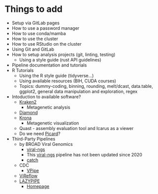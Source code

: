 # Things to add

* Setup via GitLab pages
* How to use a password manager
* How to use conda/mamba
* How to use the cluster
* How to use RStudio on the cluster
* Using Git and GitLab
* How to setup analysis projects (git, linting, testing)
    * Using a style guide (rust API guidelines)
* Pipeline documentation and tutorials
* R Tutorials
    * Using the R style guide (tidyverse...)
    * Using available resources (BIH, CUDA courses)
    * Topics: dummy-coding, binning, rounding, melt/dcast, data.table, ggplot2,
      general data manipulation and exploration, regex
* Intoduction to available software?
    * [Kraken2](https://github.com/DerrickWood/kraken2/blob/master/docs/MANUAL.markdown)
        * Metagenetic analysis
    * [Diamond](https://www.nature.com/articles/s41592-021-01101-x)
    * [Krona](https://bmcbioinformatics.biomedcentral.com/articles/10.1186/1471-2105-12-385)
        * Metagenetic visualization
    * Quast - assembly evaluation tool and Icarus as a viewer
    * Do we need [Picard](https://broadinstitute.github.io/picard/)?
* Third-Party Pipelines
    * by BROAD Viral Genomics
        * [viral-ngs](https://viral-ngs.readthedocs.io/en/latest/)
        * This [viral-ngs](https://github.com/broadinstitute/viral-ngs) pipeline has not been updated since 2020
        * [catch](https://github.com/broadinstitute/catch)
    * CDC
        * [VPipe](https://journals.asm.org/doi/10.1128/spectrum.02564-21) 
    * [ViReflow](https://www.nature.com/articles/s41598-022-09035-w)
    * [LAZYPIPE](https://www.nature.com/articles/s41598-022-09035-w)
        * [Homepage](https://www.helsinki.fi/en/projects/lazypipe)
